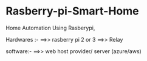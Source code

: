 # Rasberry-pi-Smart-Home
Home Automation Using Rasberypi,

Hardwares :- 
==>> rasberry pi 2 or 3
==>> Relay

software:- 
==>> web host provider/ server (azure/aws)


